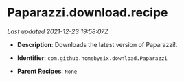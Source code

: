 # Paparazzi.download.recipe

_Last updated 2021-12-23 19:58:07Z_

- **Description**: Downloads the latest version of Paparazzi!.

- **Identifier**: `com.github.homebysix.download.Paparazzi`

- **Parent Recipes**: `None`